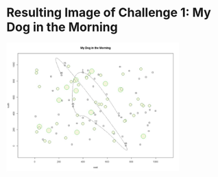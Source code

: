 # Resulting Image of Challenge 1: My Dog in the Morning

<img src="challenge_1_plot.jpg" alt="Challenge 1" width="402" height="300" style="image-rendering: -webkit-optimize-contrast;">

